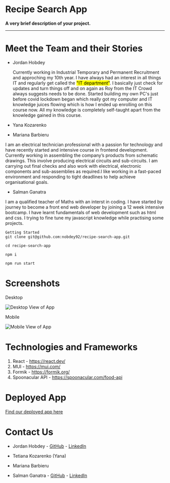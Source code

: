 # Recipe Search App

**A very brief description of your project.**

---

# Meet the Team and their Stories

- Jordan Hobdey

  Currently working in Industrial Temporary and Permanent Recruitment and approching my 10th year. I have always had an interest in all things IT and regularly get called the <mark>"IT department"</mark>. I basically just check for updates and turn things off and on again as Roy from the IT Crowd always suggests needs to be done. Started building my own PC's just before covid lockdown began which really got my computer and IT knowledge juices flowing which is how I ended up enrolling on this course now. All my knowledge is completely self-taught apart from the knowledge gained in this course.

- Yana Kozarenko

- Mariana Barbieru

I am an electrical technician professional with a passion for technology and have recently started and intensive course in frontend development. Currently working in assembling the company’s products from schematic drawings. This involve producing electrical circuits and sub-circuits. I am carrying out final checks and also work with electrical, electronic components and sub-assemblies as required.I like working in a fast-paced environment and responding to tight deadlines to help achieve organisational goals.

- Salman Ganatra

I am a qualified teacher of Maths with an interst in coding. I have started by journey to become a front end web developer by joining a 12 week intensive bootcamp. I have learnt fundamentals of web development such as html and css. I trying to fine tune my javascript knowledge while practising some projects.

```
Getting Started
git clone git@github.com:nobdey92/recipe-search-app.git

cd recipe-search-app

npm i

npm run start
```

# Screenshots

Desktop

![Desktop View of App](image.jpg)

Mobile

![Mobile View of App](image.jpg)

# Technologies and Frameworks

1. React - https://react.dev/
2. MUI - https://mui.com/
3. Formik - https://formik.org/
4. Spoonacular API - https://spoonacular.com/food-api

# Deployed App

[Find our deployed app here](https://recipe-search-app-lovat.vercel.app/my-plans)

# Contact Us

- Jordan Hobdey - [GitHub](https://github.com/nobdey92) - [LinkedIn](https://www.linkedin.com/in/jordan-hobdey/)

- Tetiana Kozarenko (Yana)

- Mariana Barbieru

- Salman Ganatra - [GitHub](https://github.com/salubaba10) - [LinkedIn](https://www.linkedin.com/in/salman-ganatra-889614224/)
